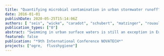 ```yaml
---
title: "Quantifying microbial contamination in urban stormwater runoff"
date: 2016-01-01
publishDate: 2020-05-25T15:14:06Z
authors: [ "seis", "wicke", "caradot", "schubert", "matzinger", "rouault", "Heinzmann, B.", "Weise, L.", "Köhler, A." ]
publication_types: ["0"]
abstract: "Swimming in urban surface waters is still an exception in European cities. At the same time there are numerous initiatives trying to achieve a quality of urban surface waters that allows recreational activities including swimming. In order to manage bathing waters properly the EU Bathing Water Directive (2006/7/EC) demands the elaboration of bathing water profiles in which sources of pollution have to be assessed. In order to investigate the relevance of stormwater as a source of microbial contamination as well as the influence of catchment characteristics on the faecal loading, E.Coli, intestinal Enterococci and colony counts have been measured in event related stormwater samples of three different catchment areas in Berlin. The catchment areas were chosen to be as homogeneous as possible representing catchments of old housing buildings (OLD), new housing buildings (NEW), and commercial areas (COM). N-Formylaminoantipyrine (FAA) was measured as a tracer for raw wastewater. Results showed elevated concentrations (1-2 log units) of faecal indicator organisms (FIO) in catchment OLD (104-105 in comparison to 103 cfu/100mL) suggesting illicit connections of wastewater discharges to rainwater drains, which is supported by elevated concentrations of FAA in the same catchment type. This underlines the relevance of these illicit connections as a source of hygienic contamination, which has to be considered when planning urban bathing water activities."
featured: false
publication: "*9th International Conference NOVATECH*"
projects: ["ogre,  flusshygiene"]
---
```


